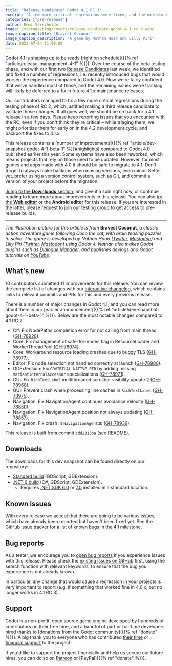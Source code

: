 ```yaml
---
title: "Release candidate: Godot 4.1 RC 3"
excerpt: "A few more critical regressions were fixed, and the milestone is now 100% complete. Let's confirm that 4.1 is ready with a (final?) RC."
categories: ["pre-release"]
author: Rémi Verschelde
image: /storage/blog/covers/release-candidate-godot-4-1-rc-3.webp
image_caption_title: "Bravest Coconut"
image_caption_description: "A game by Nathan Hoad and Lilly Piri"
date: 2023-07-04 11:00:00
---
```


Godot 4.1 is shaping up to be ready [right on schedule]({{% ref "article/release-management-4-1" %}}). Over the course of the beta testing phase, and with our first two [Release Candidates](https://en.wikipedia.org/wiki/Software_release_life_cycle#Release_candidate) last week, we identified and fixed a number of regressions, i.e. recently introduced bugs that would worsen the experience compared to Godot 4.0. Now we're fairly confident that we've handled most of those, and the remaining issues we're tracking will likely be deferred to a fix in future 4.1.x maintenance releases.

Our contributors managed to fix a few more critical regressions during the testing phase of RC 2, which justified making a third release candidate to validate those changes. If all goes well, we should be on track for a 4.1 release in a few days. Please keep reporting issues that you encounter with the RC, even if you don't think they're critical – while triaging them, we might prioritize them for early on in the 4.2 development cycle, and backport the fixes to 4.1.x.

This release contains a [number of improvements]({{% ref "article/dev-snapshot-godot-4-1-beta-1" %}}#highlights) compared to Godot 4.0 published earlier this year. Some systems have also been reworked, which means projects that rely on those need to be updated. However, for most games and apps made with 4.0 it should be safe to migrate to 4.1. Don't forget to always make backups when moving versions, even minor. Better yet, prefer using a version control system, such as Git, and commit a version of your project before the migration.

[Jump to the **Downloads** section](#downloads), and give it a spin right now, or continue reading to learn more about improvements in this release. You can also [try the **Web editor**](https://editor.godotengine.org/releases/4.1.rc3/) or the **Android editor** for this release. If you are interested in the latter, please request to join [our testing group](https://groups.google.com/g/godot-testers) to get access to pre-release builds.

-----

*The illustration picture for this article is from* **Bravest Coconut**, *a classic action adventure game following Coco the cat, with brain teasing puzzles to solve. The game is developed by Nathan Hoad ([Twitter](https://twitter.com/nathanhoad), [Mastodon](https://mastodon.social/@nathanhoad)) and Lilly Piri ([Twitter](https://twitter.com/lillypiri), [Mastodon](https://mastodon.social/@lillypiri)) using Godot 4. Nathan also makes Godot plugins such as [Dialogue Manager](https://github.com/nathanhoad/godot_dialogue_manager), and publishes devlogs and Godot tutorials on [YouTube](https://www.youtube.com/@nathan_hoad).*

## What's new

10 contributors submitted 11 improvements for this release. You can review the complete list of changes with our [interactive changelog](https://godotengine.github.io/godot-interactive-changelog/#4.1-rc3), which contains links to relevant commits and PRs for this and every previous release.

There is a number of major changes in Godot 4.1, and you can read more about them in our [earlier announcement]({{% ref "article/dev-snapshot-godot-4-1-beta-1" %}}). Below are the most notable changes compared to 4.1 RC 2:

- C#: Fix NodePaths completion error for not calling from main thread ([GH-78928](https://github.com/godotengine/godot/pull/78928)).
- Core: Fix management of safe-for-nodes flag in ResourceLoader and WorkerThreadPool ([GH-78974](https://github.com/godotengine/godot/pull/78974)).
- Core: Workaround resource loading crashes due to buggy TLS ([GH-78977](https://github.com/godotengine/godot/pull/78977)).
- Editor: Fix node selection not handled correctly at launch ([GH-78980](https://github.com/godotengine/godot/pull/78980)).
- GDExtension: Fix `GDVIRTUAL_NATIVE_PTR` by adding missing `VariantInternalAccessor` specializations ([GH-78971](https://github.com/godotengine/godot/pull/78971)).
- GUI: Fix `RichTextLabel` multithreaded scrollbar visibility update 2 ([GH-78968](https://github.com/godotengine/godot/pull/78968)).
- GUI: Prevent crash when processing line caches in `RichTextLabel` ([GH-78975](https://github.com/godotengine/godot/pull/78975)).
- Navigation: Fix NavigationAgent continues avoidance velocity ([GH-78850](https://github.com/godotengine/godot/pull/78850)).
- Navigation: Fix NavigationAgent position not always updating ([GH-78857](https://github.com/godotengine/godot/pull/78857)).
- Navigation: Fix crash in `NavigationAgent3D` ([GH-78939](https://github.com/godotengine/godot/pull/78939)).

This release is built from commit [`cdd2313ba`](https://github.com/godotengine/godot/commit/cdd2313ba27d0a2600a18e849b4c5d1fd6a6e351) (see [README](https://downloads.tuxfamily.org/godotengine/4.1/rc3/README.txt)).

## Downloads

The downloads for this dev snapshot can be found directly on our repository:

* [Standard build](https://downloads.tuxfamily.org/godotengine/4.1/rc3/) (GDScript, GDExtension).
* [.NET 6 build](https://downloads.tuxfamily.org/godotengine/4.1/rc3/mono) (C#, GDScript, GDExtension).
  - Requires [.NET SDK 6.0](https://dotnet.microsoft.com/en-us/download/dotnet/6.0) or [7.0](https://dotnet.microsoft.com/en-us/download/dotnet/7.0) installed in a standard location.

## Known issues

With every release we accept that there are going to be various issues, which have already been reported but haven't been fixed yet. See the GitHub issue tracker for a list of [known bugs in the 4.1 milestone](https://github.com/godotengine/godot/issues?q=is%3Aissue+is%3Aopen+milestone%3A4.1+label%3Abug+).

## Bug reports

As a tester, we encourage you to [open bug reports](https://github.com/godotengine/godot/issues) if you experience issues with this release. Please check the [existing issues on GitHub](https://github.com/godotengine/godot/issues) first, using the search function with relevant keywords, to ensure that the bug you experience is not already known.

In particular, any change that would cause a regression in your projects is very important to report (e.g. if something that worked fine in 4.0.x, but no longer works in 4.1 RC 3).

## Support

Godot is a non-profit, open source game engine developed by hundreds of contributors on their free time, and a handful of part or full-time developers hired thanks to [donations from the Godot community]({{% ref "donate" %}}). A big thank you to everyone who has contributed [their time](https://github.com/godotengine/godot/blob/master/AUTHORS.md) or [financial support](https://github.com/godotengine/godot/blob/master/DONORS.md) to the project!

If you'd like to support the project financially and help us secure our future hires, you can do so on [Patreon](https://www.patreon.com/godotengine) or [PayPal]({{% ref "donate" %}}).
